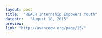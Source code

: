```yaml
---
layout: post
title:  "REACH Internship Empowers Youth"
datestr:   "August 18, 2015"
preview:
link: "http://avancegw.org/page/15/"
---
```

